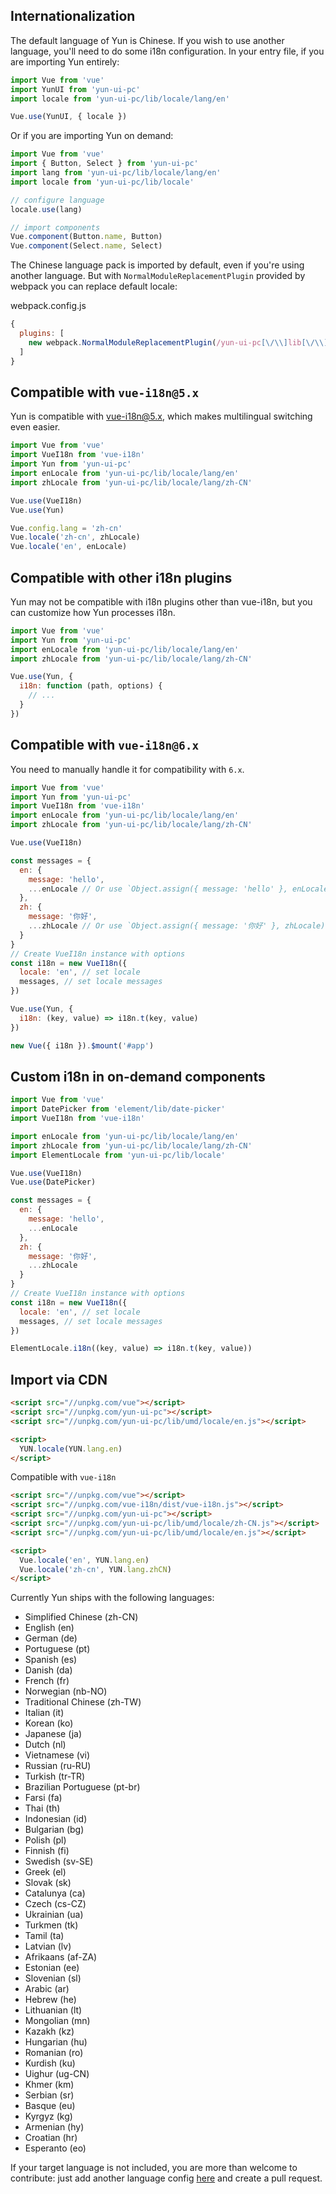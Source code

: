 ## Internationalization

The default language of Yun is Chinese. If you wish to use another language, you'll need to do some i18n configuration. In your entry file, if you are importing Yun entirely:

```javascript
import Vue from 'vue'
import YunUI from 'yun-ui-pc'
import locale from 'yun-ui-pc/lib/locale/lang/en'

Vue.use(YunUI, { locale })
```

Or if you are importing Yun on demand:

```javascript
import Vue from 'vue'
import { Button, Select } from 'yun-ui-pc'
import lang from 'yun-ui-pc/lib/locale/lang/en'
import locale from 'yun-ui-pc/lib/locale'

// configure language
locale.use(lang)

// import components
Vue.component(Button.name, Button)
Vue.component(Select.name, Select)
```

The Chinese language pack is imported by default, even if you're using another language. But with `NormalModuleReplacementPlugin` provided by webpack you can replace default locale:

webpack.config.js
```javascript
{
  plugins: [
    new webpack.NormalModuleReplacementPlugin(/yun-ui-pc[\/\\]lib[\/\\]locale[\/\\]lang[\/\\]zh-CN/, 'yun-ui-pc/lib/locale/lang/en')
  ]
}
```

## Compatible with `vue-i18n@5.x`

Yun is compatible with [vue-i18n@5.x](https://github.com/kazupon/vue-i18n), which makes multilingual switching even easier.

```javascript
import Vue from 'vue'
import VueI18n from 'vue-i18n'
import Yun from 'yun-ui-pc'
import enLocale from 'yun-ui-pc/lib/locale/lang/en'
import zhLocale from 'yun-ui-pc/lib/locale/lang/zh-CN'

Vue.use(VueI18n)
Vue.use(Yun)

Vue.config.lang = 'zh-cn'
Vue.locale('zh-cn', zhLocale)
Vue.locale('en', enLocale)
```

## Compatible with other i18n plugins
Yun may not be compatible with i18n plugins other than vue-i18n, but you can customize how Yun processes i18n.

```javascript
import Vue from 'vue'
import Yun from 'yun-ui-pc'
import enLocale from 'yun-ui-pc/lib/locale/lang/en'
import zhLocale from 'yun-ui-pc/lib/locale/lang/zh-CN'

Vue.use(Yun, {
  i18n: function (path, options) {
    // ...
  }
})
```

## Compatible with `vue-i18n@6.x`

You need to manually handle it for compatibility with `6.x`.

```javascript
import Vue from 'vue'
import Yun from 'yun-ui-pc'
import VueI18n from 'vue-i18n'
import enLocale from 'yun-ui-pc/lib/locale/lang/en'
import zhLocale from 'yun-ui-pc/lib/locale/lang/zh-CN'

Vue.use(VueI18n)

const messages = {
  en: {
    message: 'hello',
    ...enLocale // Or use `Object.assign({ message: 'hello' }, enLocale)`
  },
  zh: {
    message: '你好',
    ...zhLocale // Or use `Object.assign({ message: '你好' }, zhLocale)`
  }
}
// Create VueI18n instance with options
const i18n = new VueI18n({
  locale: 'en', // set locale
  messages, // set locale messages
})

Vue.use(Yun, {
  i18n: (key, value) => i18n.t(key, value)
})

new Vue({ i18n }).$mount('#app')
```

## Custom i18n in on-demand components

```js
import Vue from 'vue'
import DatePicker from 'element/lib/date-picker'
import VueI18n from 'vue-i18n'

import enLocale from 'yun-ui-pc/lib/locale/lang/en'
import zhLocale from 'yun-ui-pc/lib/locale/lang/zh-CN'
import ElementLocale from 'yun-ui-pc/lib/locale'

Vue.use(VueI18n)
Vue.use(DatePicker)

const messages = {
  en: {
    message: 'hello',
    ...enLocale
  },
  zh: {
    message: '你好',
    ...zhLocale
  }
}
// Create VueI18n instance with options
const i18n = new VueI18n({
  locale: 'en', // set locale
  messages, // set locale messages
})

ElementLocale.i18n((key, value) => i18n.t(key, value))
```

## Import via CDN

```html
<script src="//unpkg.com/vue"></script>
<script src="//unpkg.com/yun-ui-pc"></script>
<script src="//unpkg.com/yun-ui-pc/lib/umd/locale/en.js"></script>

<script>
  YUN.locale(YUN.lang.en)
</script>
```

Compatible with `vue-i18n`

```html
<script src="//unpkg.com/vue"></script>
<script src="//unpkg.com/vue-i18n/dist/vue-i18n.js"></script>
<script src="//unpkg.com/yun-ui-pc"></script>
<script src="//unpkg.com/yun-ui-pc/lib/umd/locale/zh-CN.js"></script>
<script src="//unpkg.com/yun-ui-pc/lib/umd/locale/en.js"></script>

<script>
  Vue.locale('en', YUN.lang.en)
  Vue.locale('zh-cn', YUN.lang.zhCN)
</script>
```

Currently Yun ships with the following languages:
<ul class="language-list">
  <li>Simplified Chinese (zh-CN)</li>
  <li>English (en)</li>
  <li>German (de)</li>
  <li>Portuguese (pt)</li>
  <li>Spanish (es)</li>
  <li>Danish (da)</li>
  <li>French (fr)</li>
  <li>Norwegian (nb-NO)</li>
  <li>Traditional Chinese (zh-TW)</li>
  <li>Italian (it)</li>
  <li>Korean (ko)</li>
  <li>Japanese (ja)</li>
  <li>Dutch (nl)</li>
  <li>Vietnamese (vi)</li>
  <li>Russian (ru-RU)</li>
  <li>Turkish (tr-TR)</li>
  <li>Brazilian Portuguese (pt-br)</li>
  <li>Farsi (fa)</li>
  <li>Thai (th)</li>
  <li>Indonesian (id)</li>
  <li>Bulgarian (bg)</li>
  <li>Polish (pl)</li>
  <li>Finnish (fi)</li>
  <li>Swedish (sv-SE)</li>
  <li>Greek (el)</li>
  <li>Slovak (sk)</li>
  <li>Catalunya (ca)</li>
  <li>Czech (cs-CZ)</li>
  <li>Ukrainian (ua)</li>
  <li>Turkmen (tk)</li>
  <li>Tamil (ta)</li>
  <li>Latvian (lv)</li>
  <li>Afrikaans (af-ZA)</li>
  <li>Estonian (ee)</li>
  <li>Slovenian (sl)</li>
  <li>Arabic (ar)</li>
  <li>Hebrew (he)</li>
  <li>Lithuanian (lt)</li>
  <li>Mongolian (mn)</li>
  <li>Kazakh (kz)</li>
  <li>Hungarian (hu)</li>
  <li>Romanian (ro)</li>
  <li>Kurdish (ku)</li>
  <li>Uighur (ug-CN)</li>
  <li>Khmer (km)</li>
  <li>Serbian (sr)</li>
  <li>Basque (eu)</li>
  <li>Kyrgyz (kg)</li>
  <li>Armenian (hy)</li>
  <li>Croatian (hr)</li>
  <li>Esperanto (eo)</li>
</ul>

If your target language is not included, you are more than welcome to contribute: just add another language config [here](https://github.com/yun-ui/yun-ui-pc/tree/dev/src/locale/lang) and create a pull request.
